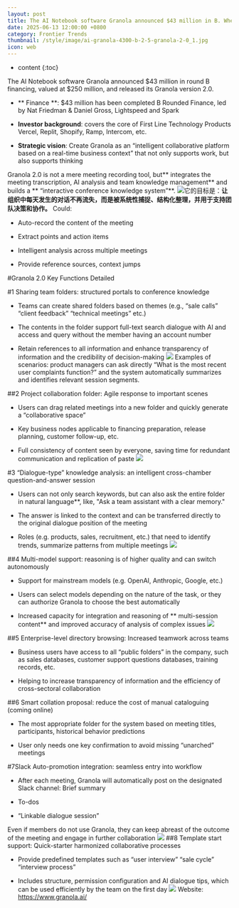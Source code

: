 ```yaml
---
layout: post
title: The AI Notebook software Granola announced $43 million in B. Wheel financing, valued at $250 million, and released its Granola version 2.0.
date: 2025-06-13 12:00:00 +0800
category: Frontier Trends
thumbnail: /style/image/ai-granola-4300-b-2-5-granola-2-0_1.jpg
icon: web
---
```

* content
{:toc}

The AI Notebook software Granola announced $43 million in round B financing, valued at $250 million, and released its Granola version 2.0.

- ** Finance **: $43 million has been completed B Rounded Finance, led by Nat Friedman & Daniel Gross, Lightspeed and Spark

- **Investor background**: covers the core of First Line Technology Products Vercel, Replit, Shopify, Ramp, Intercom, etc.

- **Strategic vision**: Create Granola as an “intelligent collaborative platform based on a real-time business context” that not only supports work, but also supports thinking

Granola 2.0 is not a mere meeting recording tool, but** integrates the meeting transcription, AI analysis and team knowledge management** and builds a ** “interactive conference knowledge system”**.
![](https://assets-v2.circle.so/wwp68vmgj1he55qu2llnuuh9cnxz)它的目标是：**让组织中每天发生的对话不再流失，而是被系统性捕捉、结构化整理，并用于支持团队决策和协作。**
Could:

- Auto-record the content of the meeting

- Extract points and action items

- Intelligent analysis across multiple meetings

- Provide reference sources, context jumps

 
#Granola 2.0 Key Functions Detailed

#1 Sharing team folders: structured portals to conference knowledge

- Teams can create shared folders based on themes (e.g., “sale calls” “client feedback” “technical meetings” etc.)

- The contents in the folder support full-text search dialogue with AI and access and query without the member having an account number

- Retain references to all information and enhance transparency of information and the credibility of decision-making
![](https://assets-v2.circle.so/7boey3iwz58v5hqs58g3v9nuh72e)
Examples of scenarios: product managers can ask directly “What is the most recent user complaints function?” and the system automatically summarizes and identifies relevant session segments.

##2 Project collaboration folder: Agile response to important scenes

- Users can drag related meetings into a new folder and quickly generate a “collaborative space”

- Key business nodes applicable to financing preparation, release planning, customer follow-up, etc.

- Full consistency of content seen by everyone, saving time for redundant communication and replication of paste
![](https://assets-v2.circle.so/wvsus96h5f8wvlhlcddlkn0jgq25)

#3 “Dialogue-type” knowledge analysis: an intelligent cross-chamber question-and-answer session

- Users can not only search keywords, but can also ask the entire folder in natural language**, like, "Ask a team assistant with a clear memory."

- The answer is linked to the context and can be transferred directly to the original dialogue position of the meeting

- Roles (e.g. products, sales, recruitment, etc.) that need to identify trends, summarize patterns from multiple meetings
![](https://assets-v2.circle.so/7i0xwfs9ck6aotqtdgmaeeap5n1j)

##4 Multi-model support: reasoning is of higher quality and can switch autonomously

- Support for mainstream models (e.g. OpenAI, Anthropic, Google, etc.)

- Users can select models depending on the nature of the task, or they can authorize Granola to choose the best automatically

- Increased capacity for integration and reasoning of ** multi-session content** and improved accuracy of analysis of complex issues
![](https://assets-v2.circle.so/473ev6if023tn3ew56tkwrbqswxr)

##5 Enterprise-level directory browsing: Increased teamwork across teams

- Business users have access to all “public folders” in the company, such as sales databases, customer support questions databases, training records, etc.

- Helping to increase transparency of information and the efficiency of cross-sectoral collaboration

##6 Smart collation proposal: reduce the cost of manual cataloguing (coming online)

- The most appropriate folder for the system based on meeting titles, participants, historical behavior predictions

- User only needs one key confirmation to avoid missing “unarched” meetings

#7Slack Auto-promotion integration: seamless entry into workflow

- After each meeting, Granola will automatically post on the designated Slack channel:
Brief summary

- To-dos

- “Linkable dialogue session”

Even if members do not use Granola, they can keep abreast of the outcome of the meeting and engage in further collaboration
![](https://assets-v2.circle.so/8ezb7znaajr19bkixkzhba2kn4l0)
##8 Template start support: Quick-starter harmonized collaborative processes

- Provide predefined templates such as “user interview” “sale cycle” “interview process”

- Includes structure, permission configuration and AI dialogue tips, which can be used efficiently by the team on the first day
![](https://assets-v2.circle.so/8e5wolxkrmi8xami4bwbmrgj79ol)
Website: https://www.granola.ai/
